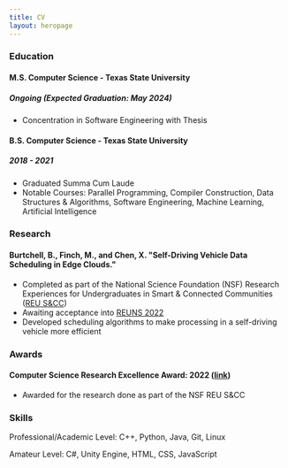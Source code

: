```yaml
---
title: CV
layout: heropage
---
```


### Education

#### M.S. Computer Science - Texas State University

##### Ongoing (Expected Graduation: May 2024)

- Concentration in Software Engineering with Thesis

#### B.S. Computer Science - Texas State University

##### 2018 - 2021

- Graduated Summa Cum Laude
- Notable Courses: Parallel Programming, Compiler Construction, Data Structures & Algorithms, Software Engineering, Machine Learning, Artificial Intelligence

### Research

#### Burtchell, B., Finch, M., and Chen, X. "Self-Driving Vehicle Data Scheduling in Edge Clouds."

- Completed as part of the National Science Foundation (NSF) Research Experiences for Undergraduates in Smart & Connected Communities ([REU S&CC](https://reuscc.wp.txstate.edu/))
- Awaiting acceptance into [REUNS 2022](https://sites.google.com/view/reuns-2022/home)
- Developed scheduling algorithms to make processing in a self-driving vehicle more efficient

### Awards

#### Computer Science Research Excellence Award: 2022 ([link](https://cs.txstate.edu/news_events/awards/awards_day/research_excellence_award/))

- Awarded for the research done as part of the NSF REU S&CC

### Skills

Professional/Academic Level: C++, Python, Java, Git, Linux

Amateur Level: C#, Unity Engine, HTML, CSS, JavaScript
